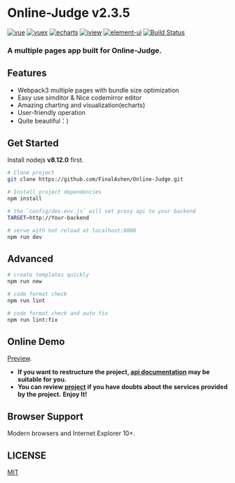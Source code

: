 # Online-Judge v2.3.5
[![vue](https://img.shields.io/badge/vue-2.5.13-blue.svg?style=flat-square)](https://github.com/vuejs/vue)
[![vuex](https://img.shields.io/badge/vuex-3.0.1-blue.svg?style=flat-square)](https://vuex.vuejs.org/)
[![echarts](https://img.shields.io/badge/echarts-3.8.3-blue.svg?style=flat-square)](https://github.com/ecomfe/echarts)
[![iview](https://img.shields.io/badge/iview-2.8.0-blue.svg?style=flat-square)](https://github.com/iview/iview)
[![element-ui](https://img.shields.io/badge/element-2.0.9-blue.svg?style=flat-square)](https://github.com/ElemeFE/element)
[![Build Status](https://travis-ci.org/QingdaoU/OnlineJudgeFE.svg?branch=master)](https://travis-ci.org/QingdaoU/OnlineJudgeFE)

### A multiple pages app built for Online-Judge. 

## Features

+ Webpack3 multiple pages with bundle size optimization
+ Easy use simditor & Nice codemirror editor
+ Amazing charting and visualization(echarts)
+ User-friendly operation
+ Quite beautiful：)

## Get Started

Install nodejs **v8.12.0** first.

```bash
# Clone project
git clone https://github.com/FinalAshen/Online-Judge.git

# Install project dependencies
npm install

# the `config/dev.env.js` will set proxy api to your backend
TARGET=http://Your-backend

# serve with hot reload at localhost:8080
npm run dev
```

## Advanced

```bash
# create templates quickly
npm run new

# code format check
npm run lint

# code format check and auto fix
npm run lint:fix
```

## Online Demo
[Preview](http://yfoj.org.cn/). 
+ **If you want to restructure the project, [api documentation](http://cdn.yfoj.org.cn/doc.html) may be suitable for you.**
+ **You can review [project](https://github.com/czeta/online-judge) if you have doubts about the services provided by the project.**
**Enjoy It!**

## Browser Support

Modern browsers and Internet Explorer 10+.

## LICENSE

[MIT](http://opensource.org/licenses/MIT)